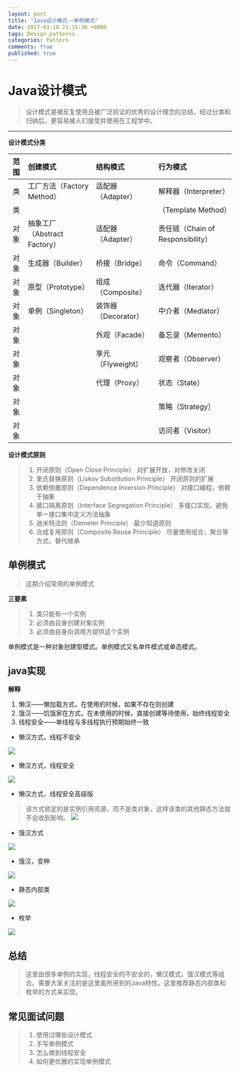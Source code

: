 ```yaml
---
layout: post
title: "Java设计模式——单例模式"
date: 2017-03-18 23:15:30 +0800
tags: Design patterns
categories: Pattern
comments: true
published: true
---
```


# Java设计模式

> 设计模式是被反复使用且被广泛验证的优秀的设计理念的总结，经过分类和归纳后，更容易被人们接受并使用在工程学中。
---
**设计模式分类**

| 范围 | 创建模式 | 结构模式 | 行为模式 |
| :----: | :----------- |  :----------  | :----------- |
| 类 | 工厂方法（Factory Method） | 适配器（Adapter） | 解释器（Interpreter） |
| 类 |         |         | （Template Method） |
| 对象 | 抽象工厂（Abstract Factory） | 适配器（Adapter） | 责任链（Chain of Responsibility） |
| 对象 | 生成器（Builder） | 桥接（Bridge） | 命令（Command） |
| 对象 | 原型（Prototype） | 组成（Composite） | 迭代器（Iterator） |
| 对象 | 单例（Singleton） | 装饰器（Decorator） | 中介者（Mediator）|
| 对象 |    | 外观（Facade） | 备忘录（Memento）|
| 对象 |    | 享元（Flyweight） | 观察者（Observer）|
| 对象 |    | 代理（Proxy） | 状态（State）|
| 对象 |    |    | 策略（Strategy）|
| 对象 |    |    | 访问者（Visitor）|

**设计模式原则**
> 1. 开闭原则（Open Close Principle）
       对扩展开放，对修改关闭
> 2. 里氏替换原则（Liskov Substitution Principle）
        开闭原则的扩展
> 3. 依赖倒置原则（Dependence Inversion Principle）
        对接口编程，依赖于抽象
> 4. 接口隔离原则（Interface Segregation Principle）
        多接口实现，避免单一接口集中定义方法抽象
> 5. 迪米特法则（Demeter Principle）
        最少知道原则
> 6. 合成复用原则（Composite Reuse Principle）
        尽量使用组合，聚合等方式，替代继承

## 单例模式

> 这期介绍常用的单例模式

**三要素**
> 1. 类只能有一个实例
> 2. 必须由自身创建对象实例
> 3. 必须由自身向调用方提供这个实例

单例模式是一种对象创建型模式。单例模式又名单件模式或单态模式。

## java实现
**解释**
1. 懒汉——懒加载方式，在使用的时候，如果不存在则创建
2. 饿汉——饥饿家在方式，在未使用的时候，直接创建等待使用，始终线程安全
3. 线程安全——单线程与多线程执行预期始终一致

* 懒汉方式，线程不安全

![](http://upload-images.jianshu.io/upload_images/2307987-e6d3d25c1e0bd857.png?imageMogr2/auto-orient/strip%7CimageView2/2/w/1240)

* 懒汉方式，线程安全

![](http://upload-images.jianshu.io/upload_images/2307987-e828050c3a454b5c.png?imageMogr2/auto-orient/strip%7CimageView2/2/w/1240)

* 懒汉方式，线程安全高级版
> 该方式锁定的是实例引用资源，而不是类对象，这样该类的其他静态方法就不会收到影响。
![](http://upload-images.jianshu.io/upload_images/2307987-81153e06a3ac9203.png?imageMogr2/auto-orient/strip%7CimageView2/2/w/1240)

* 饿汉方式

![](http://upload-images.jianshu.io/upload_images/2307987-38931f9433037f35.png?imageMogr2/auto-orient/strip%7CimageView2/2/w/1240)

* 饿汉，变种

![](http://upload-images.jianshu.io/upload_images/2307987-8818d6dc8ac39d24.png?imageMogr2/auto-orient/strip%7CimageView2/2/w/1240)

* 静态内部类

![](http://upload-images.jianshu.io/upload_images/2307987-5c88af269f64a73c.png?imageMogr2/auto-orient/strip%7CimageView2/2/w/1240)

* 枚举

![](http://upload-images.jianshu.io/upload_images/2307987-355dba0044a43412.png?imageMogr2/auto-orient/strip%7CimageView2/2/w/1240)

## 总结
> 这里由很多单例的实现，线程安全的不安全的，懒汉模式，饿汉模式等组合。需要大家关注的是这里面所用到的Java特性。这里推荐静态内部类和枚举的方式来实现。

## 常见面试问题
> 1. 使用过哪些设计模式
> 2. 手写单例模式
> 3. 怎么做到线程安全
> 4. 如何更优雅的实现单例模式
